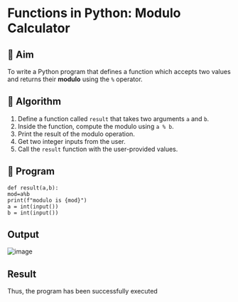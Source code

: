 # Functions in Python: Modulo Calculator

## 🎯 Aim
To write a Python program that defines a function which accepts two values and returns their **modulo** using the `%` operator.

## 🧠 Algorithm
1. Define a function called `result` that takes two arguments `a` and `b`.
2. Inside the function, compute the modulo using `a % b`.
3. Print the result of the modulo operation.
4. Get two integer inputs from the user.
5. Call the `result` function with the user-provided values.

## 🧾 Program
```
def result(a,b):
mod=a%b
print(f"modulo is {mod}")
a = int(input())
b = int(input())
```
## Output
![image](https://github.com/user-attachments/assets/34c19789-7b91-4352-bf08-3dbf0ef71d48)

## Result
Thus, the program has been successfully executed
